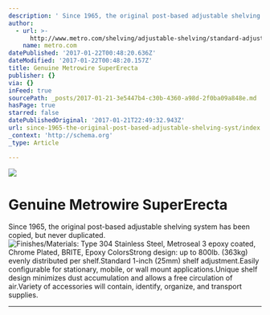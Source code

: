 ```yaml
---
description: ' Since 1965, the original post-based adjustable shelving system has been copied, but never duplicated.'
author:
  - url: >-
      http://www.metro.com/shelving/adjustable-shelving/standard-adjustment/super-erecta-shelving
    name: metro.com
datePublished: '2017-01-22T00:48:20.636Z'
dateModified: '2017-01-22T00:48:20.157Z'
title: Genuine Metrowire SuperErecta
publisher: {}
via: {}
inFeed: true
sourcePath: _posts/2017-01-21-3e5447b4-c30b-4360-a98d-2f0ba09a848e.md
hasPage: true
starred: false
datePublishedOriginal: '2017-01-21T22:49:32.943Z'
url: since-1965-the-original-post-based-adjustable-shelving-syst/index.html
_context: 'http://schema.org'
_type: Article

---
```

![](https://the-grid-user-content.s3-us-west-2.amazonaws.com/9f231717-f8cc-4a3e-8adb-79f40286e76a.jpg)

# Genuine Metrowire SuperErecta

Since 1965, the original post-based adjustable shelving system has been copied, but never duplicated.
![Finishes/Materials: Type 304 Stainless Steel, Metroseal 3 epoxy coated, Chrome Plated, BRITE, Epoxy ColorsStrong design: up to 800lb. (363kg) evenly distributed per shelf.Standard 1-inch (25mm) shelf adjustment.Easily configurable for stationary, mobile, or wall mount applications.Unique shelf design minimizes dust accumulation and allows a free circulation of air.Variety of accessories will contain, identify, organize, and transport supplies.](https://the-grid-user-content.s3-us-west-2.amazonaws.com/f7fc91f8-bdf3-4479-8f8d-8abaab4f97af.jpg)

---